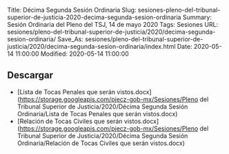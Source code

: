 Title: Décima Segunda Sesión Ordinaria
Slug: sesiones-pleno-del-tribunal-superior-de-justicia-2020-decima-segunda-sesion-ordinaria
Summary: Sesión Ordinaria del Pleno del TSJ, 14 de mayo 2020
Tags: Sesiones
URL: sesiones/pleno-del-tribunal-superior-de-justicia/2020/decima-segunda-sesion-ordinaria/
Save_As: sesiones/pleno-del-tribunal-superior-de-justicia/2020/decima-segunda-sesion-ordinaria/index.html
Date: 2020-05-14 11:00:00
Modified: 2020-05-14 11:00:00


 



## Descargar


* [Lista de Tocas Penales que serán vistos.docx](https://storage.googleapis.com/pjecz-gob-mx/Sesiones/Pleno del Tribunal Superior de Justicia/2020/Décima Segunda Sesión Ordinaria/Lista de Tocas Penales que serán vistos.docx)
* [Relación de Tocas Civiles que serán vistos.docx](https://storage.googleapis.com/pjecz-gob-mx/Sesiones/Pleno del Tribunal Superior de Justicia/2020/Décima Segunda Sesión Ordinaria/Relación de Tocas Civiles que serán vistos.docx)


